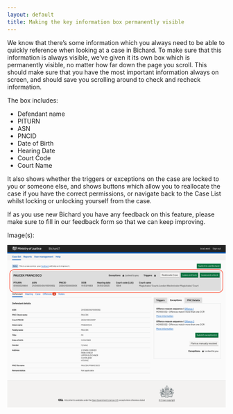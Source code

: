 ```yaml
---
layout: default
title: Making the key information box permanently visible
---
```


We know that there’s some information which you always need to be able to quickly reference when looking at a case in Bichard. To make sure that this information is always visible, we’ve given it its own box which is permanently visible, no matter how far down the page you scroll. This should make sure that you have the most important information always on screen, and should save you scrolling around to check and recheck information.

The box includes:

- Defendant name
- PITURN
- ASN
- PNCID
- Date of Birth
- Hearing Date
- Court Code
- Court Name

It also shows whether the triggers or exceptions on the case are locked to you or someone else, and shows buttons which allow you to reallocate the case if you have the correct permissions, or navigate back to the Case List whilst locking or unlocking yourself from the case.

If as you use new Bichard you have any feedback on this feature, please make sure to fill in our feedback form so that we can keep improving.

Image(s):

![Case details page](image1.png)
